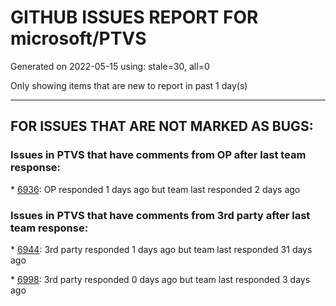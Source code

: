 
# GITHUB ISSUES REPORT FOR microsoft/PTVS


Generated on 2022-05-15 using: stale=30, all=0


Only showing items that are new to report in past 1 day(s)


---

## FOR ISSUES THAT ARE NOT MARKED AS BUGS:


### Issues in PTVS that have comments from OP after last team response:


\* [6936](https://github.com/microsoft/PTVS/issues/6936 "Skip tests after clicking “Analyze Code Coverage”."): OP responded 1 days ago but team last responded 2 days ago

### Issues in PTVS that have comments from 3rd party after last team response:


\* [6944](https://github.com/microsoft/PTVS/issues/6944 "Visual Studio 2022 crashes when i try to open &quot;manage python packages&quot;"): 3rd party responded 1 days ago but team last responded 31 days ago

\* [6998](https://github.com/microsoft/PTVS/issues/6998 "Many Problems with VS2022"): 3rd party responded 0 days ago but team last responded 3 days ago
